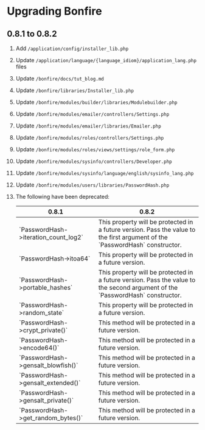 # Upgrading Bonfire

## 0.8.1 to 0.8.2

1. Add `/application/config/installer_lib.php`
2. Update `/application/language/{language_idiom}/application_lang.php` files
3. Update `/bonfire/docs/tut_blog.md`
4. Update `/bonfire/libraries/Installer_lib.php`
5. Update `/bonfire/modules/builder/libraries/Modulebuilder.php`
6. Update `/bonfire/modules/emailer/controllers/Settings.php`
7. Update `/bonfire/modules/emailer/libraries/Emailer.php`
8. Update `/bonfire/modules/roles/controllers/Settings.php`
9. Update `/bonfire/modules/roles/views/settings/role_form.php`
10. Update `/bonfire/modules/sysinfo/controllers/Developer.php`
11. Update `/bonfire/modules/sysinfo/language/english/sysinfo_lang.php`
12. Update `/bonfire/modules/users/libraries/PasswordHash.php`

13. The following have been deprecated:
    <table>
        <thead>
            <tr>
                <th>0.8.1</th>
                <th>0.8.2</th>
            </tr>
        </thead>
        <tbody>
            <tr>
                <td>`PasswordHash->iteration_count_log2`</td>
                <td>This property will be protected in a future version.
                    Pass the value to the first argument of the `PasswordHash` constructor.
                </td>
            </tr>
            <tr>
                <td>`PasswordHash->itoa64`</td>
                <td>This property will be protected in a future version.</td>
            </tr>
            <tr>
                <td>`PasswordHash->portable_hashes`</td>
                <td>This property will be protected in a future version.
                    Pass the value to the second argument of the `PasswordHash` constructor.
                </td>
            </tr>
            <tr>
                <td>`PasswordHash->random_state`</td>
                <td>This property will be protected in a future version.</td>
            </tr>
            <tr>
                <td>`PasswordHash->crypt_private()`</td>
                <td>This method will be protected in a future version.</td>
            </tr>
            <tr>
                <td>`PasswordHash->encode64()`</td>
                <td>This method will be protected in a future version.</td>
            </tr>
            <tr>
                <td>`PasswordHash->gensalt_blowfish()`</td>
                <td>This method will be protected in a future version.</td>
            </tr>
            <tr>
                <td>`PasswordHash->gensalt_extended()`</td>
                <td>This method will be protected in a future version.</td>
            </tr>
            <tr>
                <td>`PasswordHash->gensalt_private()`</td>
                <td>This method will be protected in a future version.</td>
            </tr>
            <tr>
                <td>`PasswordHash->get_random_bytes()`</td>
                <td>This method will be protected in a future version.</td>
            </tr>
        </tbody>
    </table>